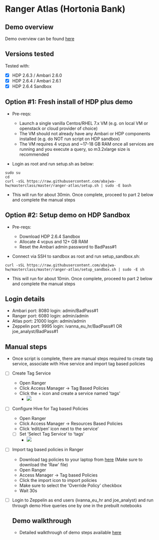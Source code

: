 # Ranger Atlas (Hortonia Bank)

## Demo overview

Demo overview can be found [here](https://community.hortonworks.com/articles/151939/hdp-securitygovernance-demo-kit.html) 

## Versions tested

Tested with:
- [x] HDP 2.6.3 / Ambari 2.6.0
- [x] HDP 2.6.4 / Ambari 2.6.1
- [x] HDP 2.6.4 Sandbox

## Option #1: Fresh install of HDP plus demo

- Pre-reqs:
  - Launch a single vanilla Centos/RHEL 7.x VM (e.g. on local VM or openstack or cloud provider of choice) 
  - The VM should not already have any Ambari or HDP components installed (e.g. do NOT run script on HDP sandbox)
  - The VM requires 4 vcpus and ~17-18 GB RAM once all services are running and you execute a query, so m3.2xlarge size is recommended
  
- Login as root and run setup.sh as below:
```
sudo su
cd
curl -sSL https://raw.githubusercontent.com/abajwa-hw/masterclass/master/ranger-atlas/setup.sh | sudo -E bash  
```

- This will run for about 30min. Once complete, proceed to part 2 below and complete the manual steps


## Option #2: Setup demo on HDP Sandbox 

- Pre-reqs:
  - Download HDP 2.6.4 Sandbox  
  - Allocate 4 vcpus and 12+ GB RAM 
  - Reset the Ambari admin password to BadPass#1
  
- Connect via SSH to sandbox as root and run setup_sandbox.sh:
```
curl -sSL https://raw.githubusercontent.com/abajwa-hw/masterclass/master/ranger-atlas/setup_sandbox.sh | sudo -E sh
```

- This will run for about 10min. Once complete, proceed to part 2 below and complete the manual steps

## Login details 

- Ambari port: 8080 login: admin/BadPass#1
- Ranger port: 6080 login: admin/admin
- Atlas port: 21000 login: admin/admin
- Zeppelin port: 9995 login: ivanna_eu_hr/BadPass#1 OR joe_analyst/BadPass#1 

## Manual steps

- Once script is complete, there are manual steps required to create tag service, associate with Hive service and import tag based policies 

- [ ] Create Tag Service
  - Open Ranger 
  - Click Access Manager -> Tag Based Policies
  - Click the + icon and create a service named 'tags'
    - ![](./media/screenshot-ranger-add-tag-service.png)

- [ ] Configure Hive for Tag based Policies
  - Open Ranger
  - Click Access Manager -> Resources Based Policies
  - Click ‘edit/pen’ icon next to the service’
  - [ ] Set ‘Select Tag Service’ to ‘tags’
    - ![](./media/screenshot-ranger-configure-hive-tag-service.png)

- [ ] Import tag based policies in Ranger
  - Download tag policies to your laptop from [here](./Scripts/ranger-policies-tags.json) (Make sure to download the 'Raw' file)
  - Open Ranger
  - Access Manager -> Tag based Policies
  - Click the import icon to import policies
  - Make sure to select the 'Override Policy' checkbox
  - Wait 30s
  

- [ ] Login to Zeppelin as end users (ivanna_eu_hr and joe_analyst) and run through demo Hive queries one by one in the prebuilt notebooks

  ## Demo walkthrough
  
  - Detailed walkthrough of demo steps available [here](https://community.hortonworks.com/articles/151939/hdp-securitygovernance-demo-kit.html)
